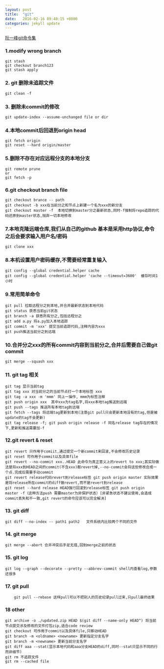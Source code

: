 ```yaml
---
layout: post
title:  "git"
date:   2016-02-16 09:40:15 +0800
categories: jekyll update
---
```


[阮一峰git命令集](http://www.ruanyifeng.com/blog/2015/12/git-cheat-sheet.html "阮一峰git命令集")

### 1.modify wrong branch
```
git stash
git checkout branch123
git stash apply
```
### 2. git 删除未追踪文件
```
git clean -f
```

### 3. 删除未commit的修改
```
git update-index --assume-unchanged file or dir
```

### 4.本地commit后回退到origin head
```
git fetch origin
git reset --hard origin/master
```

### 5.删除不存在对应远程分支的本地分支
```
git remote prune
or
git fetch -p
```

### 6.git checkout branch file
```
git checkout brance -- path
git checkout -b xxx在当前分之和节点上新建一个名为xxx的新分支
git checkout master -f  本地切换到master分之最新状态,同时-f强制将repo追踪的代码还原到master状态,抛弃一切本地修改
```

### 7.本地克隆远端仓库,我们从自己的github 基本是采用http协议,命令之后会要求输入用户名/密码
```
git clone xxx
```

### 8.本机设置用户密码缓存,不需要经常重复输入
```
git config --global credential.helper cache
git config --global credential.helper 'cache --timeout=3600'  缓存时间1小时
```

### 9.常用简单命令
```
git pull 拉取远程分之到本地,并合并最新状态到本地代码 
git status 获悉当前git状态
git branch -a 获悉所有分之,包括远程分之
git add a.py 将a.py加入本地追踪
git commit -m 'xxx' 提交当前追踪代码,注释内容为xxx
git push推送当前分之到远端
```

### 10.合并分之xxx的所有commit内容到当前分之,合并后需要自己做git commit
```
git merge --squash xxx 
```

### 11. git tag 相关
```
git tag 显示当前tag
git tag xxx 对当前分之的当前节点打一个本地标签 xxx
git tag -a xxx -m 'mmm' 同上一操作, mmm为标签注释
git push origin xxx  其中xxx为tag名字,将xxx本地tag推送到远端
git push --tags 推送所有本地tag到远端
git fetch --tags 将远端tag更新到本地(注意git pull只会更新本地没有的tag,但是被update的tag不会更新)
git tag release -f; git push origin release -f 同名release tag存在的情况下,更新和推送需要加-f
```

### 12.git revert & reset
```
git revert 只作用于comiit,通过提交一个新commit来回滚,不会修改历史记录
git reset 可作用于commit以及具体file
git revert --no-commit xxx..HEAD 此命令为真正意义上的revert to xxx;其实际做法是将xxx到HEAD之间的commit(不含xxx)都revert掉,--no-commit会将这些修改合成一个点.完成后需要手动commit
git revert release代码revert到release标签 git push origin master 实际效果是将release所在commit的diff做revert,而不是revert到release
git reset --hard release HEAD强行回滚到release标签 git push origin master -f（这种方法push 需要master为非保护状态）[非紧急状态不建议使用,会造成commit丢失和不一致,git revert的命令应该可以完全解决]
```

### 13. git diff 
```
git diff --no-index -- path1 path2   文件系统内比较两个不同的文件
```

### 14. git merge
```
git merge --abort 合并冲突后手足无措,回到merge之前的状态
```

### 15. git log
```
git log --graph --decorate --pretty --abbrev-commit shell内查看log,参数还很多
```

### 17. git pull
```
    git pull --rebase 这样pull可以不把别人的历史纪录pull过来,只pull最终结果
```

### 18 other
```
git archive -o ./updated.zip HEAD $(git diff --name-only HEAD^) 将当前节点提交涉及修改的文件打包zip,适合code review
git checkout 可作用于commit以及具体file,只移动HEAD
git branch -m <oldname> <newname> 更新指定分支名字
git branch -m <newname> 更新当前分支名字
git diff aaa --stat(显示本地代码和aaa分支HEAD的diff,同时--stat只显示不同的行而非细节)
git rm 不追踪文件
git rm --cached file
```
